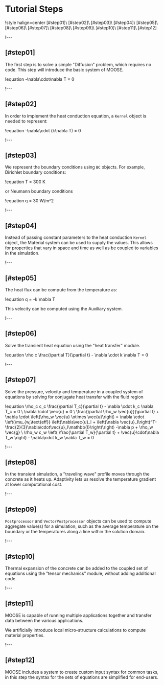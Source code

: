# Tutorial Steps

!style halign=center
[#step01]\\
[#step02]\\
[#step03]\\
[#step04]\\
[#step05]\\
[#step06]\\
[#step07]\\
[#step08]\\
[#step09]\\
[#step10]\\
[#step11]\\
[#step12]

!---

## [#step01]

The first step is to solve a simple "Diffusion" problem, which requires no code. This step
will introduce the basic system of MOOSE.

!equation
-\nabla\cdot\nabla T = 0

!---

## [#step02]

In order to implement the heat conduction equation, a `Kernel` object is needed to represent:

!equation
-\nabla\cdot (k\nabla T) = 0

!---

## [#step03]

We represent the boundary conditions using `BC` objects. For example, Dirichlet boundary conditions:

!equation
T = 300 K

or Neumann boundary conditions

!equation
q = 30 W/m^2

!---

## [#step04]

Instead of passing constant parameters to the heat conduction `Kernel` object, the Material
system can be used to supply the values. This allows for properties that vary in space and time
as well as be coupled to variables in the simulation.

!---

## [#step05]

The heat flux can be compute from the temperature as:

!equation
q = -k \nabla T

This velocity can be computed using the Auxiliary system.

!---

## [#step06]

Solve the transient heat equation using the "heat transfer" module.

!equation
\rho c \frac{\partial T}{\partial t} - \nabla \cdot k \nabla T = 0

!---

## [#step07]

Solve the pressure, velocity and temperature in a coupled system of equations by solving for conjugate heat transfer
with the fluid region

!equation
\rho_c c_c \frac{\partial T_c}{\partial t} - \nabla \cdot k_c \nabla T_c = 0
\\
\nabla \cdot \vec{u} = 0
\\
\frac{\partial \rho_w  \vec{u}}{\partial t} + \nabla \cdot \left(\rho_w \vec{u} \otimes \vec{u}\right)
= \nabla \cdot \left(\mu_{w,\text{eff}} \left(\nabla\vec{u}_I + \left(\nabla \vec{u}_I\right)^T-\frac{2}{3}\nabla\cdot\vec{u}_I\mathbb{I}\right)\right) -\nabla p + \rho_w \vec{g}
\\
\rho_w c_w \left( \frac{\partial T_w}{\partial t} + \vec{u}\cdot\nabla T_w \right) - \nabla\cdot k_w \nabla T_w = 0

!---

## [#step08]

In the transient simulation, a "traveling wave" profile moves through the concrete as it heats up.
Adaptivity lets us resolve the temperature gradient at lower computational cost.

!---

## [#step09]

`Postprocessor` and `VectorPostprocessor` objects can be used to compute aggregate value(s) for a
simulation, such as the average temperature on the boundary or the temperatures along a line
within the solution domain.

!---

## [#step10]

Thermal expansion of the concrete can be added to the coupled set of equations
using the "tensor mechanics" module, without adding additional code.

!---

## [#step11]

MOOSE is capable of running multiple applications together and transfer data between the various
applications.

We artificially introduce local micro-structure calculations to compute material properties.

!---

## [#step12]

MOOSE includes a system to create custom input syntax for common tasks, in this step the syntax
for the sets of equations are simplified for end-users.
